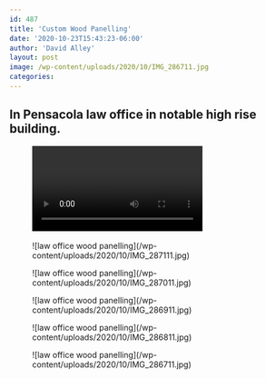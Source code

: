 ```yaml
---
id: 487
title: 'Custom Wood Panelling'
date: '2020-10-23T15:43:23-06:00'
author: 'David Alley'
layout: post
image: /wp-content/uploads/2020/10/IMG_286711.jpg
categories:
---
```


## In Pensacola law office in notable high rise building.
<div class="flexed gallery">
<figure>
  <video controls="" src="/wp-content/uploads/2020/10/David-Alley-Law-Office.mp4"></video>
</figure>

<figure markdown=1>
![law office wood panelling](/wp-content/uploads/2020/10/IMG_287111.jpg)
</figure>

<figure markdown=1>
![law office wood panelling](/wp-content/uploads/2020/10/IMG_287011.jpg)
</figure>

<figure markdown=1>
![law office wood panelling](/wp-content/uploads/2020/10/IMG_286911.jpg)
</figure>

<figure markdown=1>
![law office wood panelling](/wp-content/uploads/2020/10/IMG_286811.jpg)
</figure>

<figure markdown=1>
![law office wood panelling](/wp-content/uploads/2020/10/IMG_286711.jpg)
</figure>
</div>
